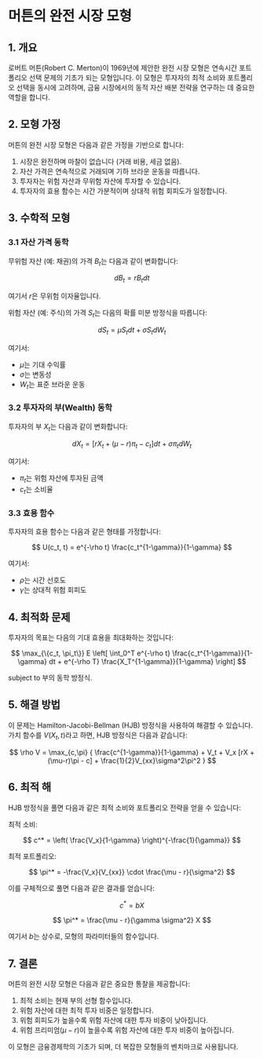 # 머튼의 완전 시장 모형

## 1. 개요

로버트 머튼(Robert C. Merton)이 1969년에 제안한 완전 시장 모형은 연속시간 포트폴리오 선택 문제의 기초가 되는 모형입니다. 이 모형은 투자자의 최적 소비와 포트폴리오 선택을 동시에 고려하며, 금융 시장에서의 동적 자산 배분 전략을 연구하는 데 중요한 역할을 합니다.

## 2. 모형 가정

머튼의 완전 시장 모형은 다음과 같은 가정을 기반으로 합니다:

1. 시장은 완전하며 마찰이 없습니다 (거래 비용, 세금 없음).
2. 자산 가격은 연속적으로 거래되며 기하 브라운 운동을 따릅니다.
3. 투자자는 위험 자산과 무위험 자산에 투자할 수 있습니다.
4. 투자자의 효용 함수는 시간 가분적이며 상대적 위험 회피도가 일정합니다.

## 3. 수학적 모형

### 3.1 자산 가격 동학

무위험 자산 (예: 채권)의 가격 $B_t$는 다음과 같이 변화합니다:

$$
dB_t = rB_t dt
$$

여기서 $r$은 무위험 이자율입니다.

위험 자산 (예: 주식)의 가격 $S_t$는 다음의 확률 미분 방정식을 따릅니다:

$$
dS_t = \mu S_t dt + \sigma S_t dW_t
$$

여기서:
- $\mu$는 기대 수익률
- $\sigma$는 변동성
- $W_t$는 표준 브라운 운동

### 3.2 투자자의 부(Wealth) 동학

투자자의 부 $X_t$는 다음과 같이 변화합니다:

$$
dX_t = [rX_t + (\mu - r)\pi_t - c_t] dt + \sigma \pi_t dW_t
$$

여기서:
- $\pi_t$는 위험 자산에 투자된 금액
- $c_t$는 소비율

### 3.3 효용 함수

투자자의 효용 함수는 다음과 같은 형태를 가정합니다:

$$
U(c_t, t) = e^{-\rho t} \frac{c_t^{1-\gamma}}{1-\gamma}
$$

여기서:
- $\rho$는 시간 선호도
- $\gamma$는 상대적 위험 회피도

## 4. 최적화 문제

투자자의 목표는 다음의 기대 효용을 최대화하는 것입니다:

$$
\max_{\{c_t, \pi_t\}} E \left[ \int_0^T e^{-\rho t} \frac{c_t^{1-\gamma}}{1-\gamma} dt + e^{-\rho T} \frac{X_T^{1-\gamma}}{1-\gamma} \right]
$$

subject to 부의 동학 방정식.

## 5. 해결 방법

이 문제는 Hamilton-Jacobi-Bellman (HJB) 방정식을 사용하여 해결할 수 있습니다. 가치 함수를 $V(X_t, t)$라고 하면, HJB 방정식은 다음과 같습니다:

$$
\rho V = \max_{c,\pi} { \frac{c^{1-\gamma}}{1-\gamma} + V_t + V_x [rX + (\mu-r)\pi - c] + \frac{1}{2}V_{xx}\sigma^2\pi^2 }
$$

## 6. 최적 해

HJB 방정식을 풀면 다음과 같은 최적 소비와 포트폴리오 전략을 얻을 수 있습니다:

최적 소비:

$$
c^* = \left( \frac{V_x}{1-\gamma} \right)^{-\frac{1}{\gamma}}
$$

최적 포트폴리오:

$$
\pi^* = -\frac{V_x}{V_{xx}} \cdot \frac{\mu - r}{\sigma^2}
$$

이를 구체적으로 풀면 다음과 같은 결과를 얻습니다:

$$
c^* = bX
$$

$$
\pi^* = \frac{\mu - r}{\gamma \sigma^2} X
$$

여기서 $b$는 상수로, 모형의 파라미터들의 함수입니다.

## 7. 결론

머튼의 완전 시장 모형은 다음과 같은 중요한 통찰을 제공합니다:

1. 최적 소비는 현재 부의 선형 함수입니다.
2. 위험 자산에 대한 최적 투자 비중은 일정합니다.
3. 위험 회피도가 높을수록 위험 자산에 대한 투자 비중이 낮아집니다.
4. 위험 프리미엄($\mu - r$)이 높을수록 위험 자산에 대한 투자 비중이 높아집니다.

이 모형은 금융경제학의 기초가 되며, 더 복잡한 모형들의 벤치마크로 사용됩니다.
